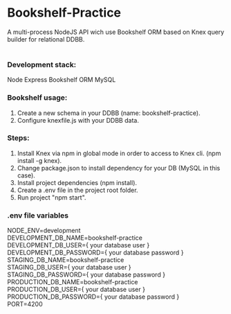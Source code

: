 # Bookshelf-Practice

A multi-process NodeJS API wich use Bookshelf ORM based on Knex query builder for relational DDBB.
<br><br>

### Development stack:
Node
Express
Bookshelf ORM
MySQL

### Bookshelf usage:

1) Create a new schema in your DDBB (name: bookshelf-practice).
2) Configure knexfile.js with your DDBB data.

### Steps:

1) Install Knex via npm in global mode in order to access to Knex cli. (npm install -g knex).<br>
2) Change package.json to install dependency for your DB (MySQL in this case).<br>
3) Install project dependencies (npm install).
4) Create a .env file in the project root folder. 
4) Run project "npm start".

### .env file variables

NODE_ENV=development<br>
DEVELOPMENT_DB_NAME=bookshelf-practice<br>
DEVELOPMENT_DB_USER={ your database user }<br>
DEVELOPMENT_DB_PASSWORD={ your database password }<br>
STAGING_DB_NAME=bookshelf-practice<br>
STAGING_DB_USER={ your database user }<br>
STAGING_DB_PASSWORD={ your database password }<br>
PRODUCTION_DB_NAME=bookshelf-practice<br>
PRODUCTION_DB_USER={ your database user }<br>
PRODUCTION_DB_PASSWORD={ your database password }<br>
PORT=4200<br>